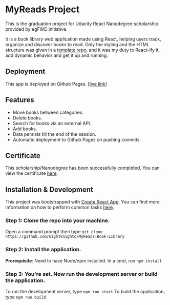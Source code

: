
# MyReads Project

  
This is the graduation project for Udacity React Nanodegree scholarship provided by egFWD initiative.

It is a book library web application made using React, helping users track, organize and discover books to read. Only the styling and the HTML structure was given in a [template repo](https://github.com/udacity/nd0191-c1-myreads/), and it was my duty to React-ify it, add dynamic behavior and get it up and running.

## Deployment
This app is deployed on Github Pages. [[live link]](https://nightknighto.github.io/MyReads-Book-Library/)


## Features

- Move books between categories.
- Delete books.
- Search for books via an external API.
- Add books.
- Data persists till the end of the session.
- Automatic deployment to Github Pages on pushing commits.

## Certificate

This scholarship/Nanodegree has been successfully completed. You can view the certificate [here](https://confirm.udacity.com/DMCR9JYD).
  

## Installation & Development

  

This project was bootstrapped with [Create React App](https://github.com/facebook/create-react-app). You can find more information on how to perform common tasks [here](https://github.com/facebook/create-react-app/blob/main/packages/cra-template/template/README.md).

### Step 1: Clone the repo into your machine. 
Open a command prompt then type `git clone https://github.com/nightknighto/MyReads-Book-Library`
### Step 2: Install the application.
**Prerequisite**: Need to have Node/npm installed.
In a cmd, run `npm install`
###  Step 3: You're set. Now run the development server or build the application.
To run the development server, type `npm run start`
To build the application, type `npm run build`




